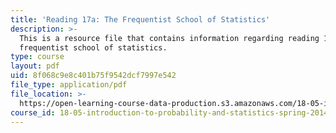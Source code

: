 ```yaml
---
title: 'Reading 17a: The Frequentist School of Statistics'
description: >-
  This is a resource file that contains information regarding reading 17a: the
  frequentist school of statistics. 
type: course
layout: pdf
uid: 8f068c9e8c401b75f9542dcf7997e542
file_type: application/pdf
file_location: >-
  https://open-learning-course-data-production.s3.amazonaws.com/18-05-introduction-to-probability-and-statistics-spring-2014/8f068c9e8c401b75f9542dcf7997e542_MIT18_05S14_Reading17a.pdf
course_id: 18-05-introduction-to-probability-and-statistics-spring-2014
---
```

